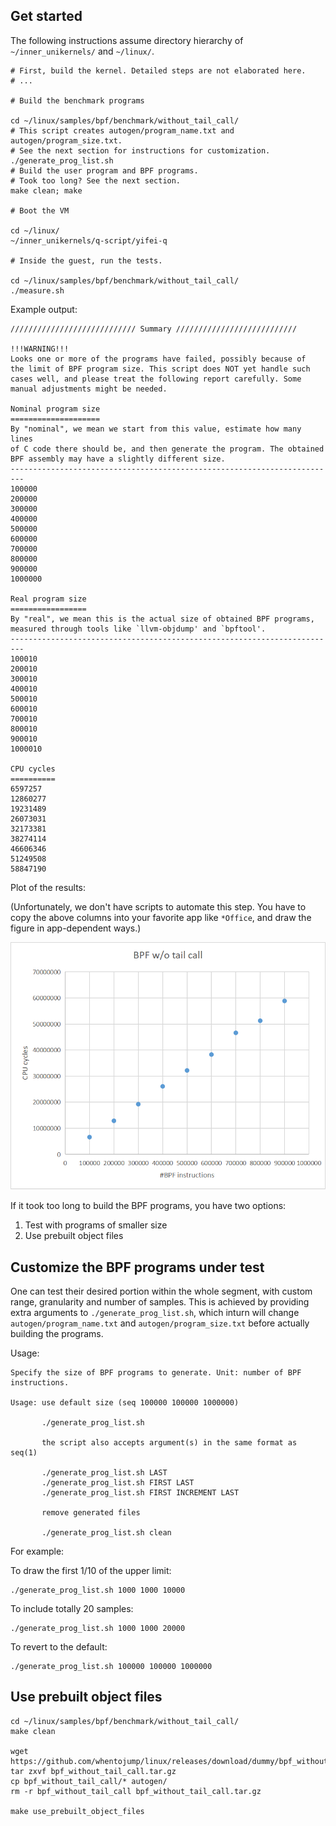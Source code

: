 ## Get started

The following instructions assume directory hierarchy of `~/inner_unikernels/` and `~/linux/`.

```shell
# First, build the kernel. Detailed steps are not elaborated here.
# ...

# Build the benchmark programs

cd ~/linux/samples/bpf/benchmark/without_tail_call/
# This script creates autogen/program_name.txt and autogen/program_size.txt.
# See the next section for instructions for customization.
./generate_prog_list.sh
# Build the user program and BPF programs.
# Took too long? See the next section.
make clean; make

# Boot the VM

cd ~/linux/
~/inner_unikernels/q-script/yifei-q

# Inside the guest, run the tests.

cd ~/linux/samples/bpf/benchmark/without_tail_call/
./measure.sh
```

Example output:

```
//////////////////////////// Summary ///////////////////////////

!!!WARNING!!!
Looks one or more of the programs have failed, possibly because of
the limit of BPF program size. This script does NOT yet handle such
cases well, and please treat the following report carefully. Some
manual adjustments might be needed.

Nominal program size
====================
By "nominal", we mean we start from this value, estimate how many lines
of C code there should be, and then generate the program. The obtained
BPF assembly may have a slightly different size.
-------------------------------------------------------------------------
100000
200000
300000
400000
500000
600000
700000
800000
900000
1000000

Real program size
=================
By "real", we mean this is the actual size of obtained BPF programs,
measured through tools like `llvm-objdump' and `bpftool'.
-------------------------------------------------------------------------
100010
200010
300010
400010
500010
600010
700010
800010
900010
1000010

CPU cycles
==========
6597257
12860277
19231489
26073031
32173381
38274114
46606346
51249508
58847190
```

Plot of the results:

(Unfortunately, we don't have scripts to automate this step. You have to copy the above columns into your favorite app like `*Office`, and draw the figure in app-dependent ways.)

![plog.png](plot.png)

If it took too long to build the BPF programs, you have two options:

1. Test with programs of smaller size
2. Use prebuilt object files

## Customize the BPF programs under test

One can test their desired portion within the whole segment, with custom range, granularity and number of samples. This is achieved by providing extra arguments to `./generate_prog_list.sh`, which inturn will change `autogen/program_name.txt` and `autogen/program_size.txt` before actually building the programs.

Usage:

```
Specify the size of BPF programs to generate. Unit: number of BPF instructions.

Usage: use default size (seq 100000 100000 1000000)

       ./generate_prog_list.sh

       the script also accepts argument(s) in the same format as seq(1)

       ./generate_prog_list.sh LAST
       ./generate_prog_list.sh FIRST LAST
       ./generate_prog_list.sh FIRST INCREMENT LAST

       remove generated files

       ./generate_prog_list.sh clean
```

For example:

To draw the first 1/10 of the upper limit:

```shell
./generate_prog_list.sh 1000 1000 10000
```

To include totally 20 samples:

```shell
./generate_prog_list.sh 1000 1000 20000
```

To revert to the default:

```shell
./generate_prog_list.sh 100000 100000 1000000
```

## Use prebuilt object files

```shell
cd ~/linux/samples/bpf/benchmark/without_tail_call/
make clean

wget https://github.com/whentojump/linux/releases/download/dummy/bpf_without_tail_call.tar.gz
tar zxvf bpf_without_tail_call.tar.gz
cp bpf_without_tail_call/* autogen/
rm -r bpf_without_tail_call bpf_without_tail_call.tar.gz

make use_prebuilt_object_files
```
